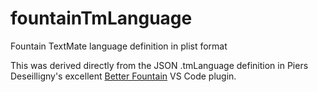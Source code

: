 # fountainTmLanguage
Fountain TextMate language definition in plist format

This was derived directly from the JSON .tmLanguage definition in Piers Deseilligny's excellent [Better Fountain](https://github.com/piersdeseilligny/betterfountain/) VS Code plugin.
